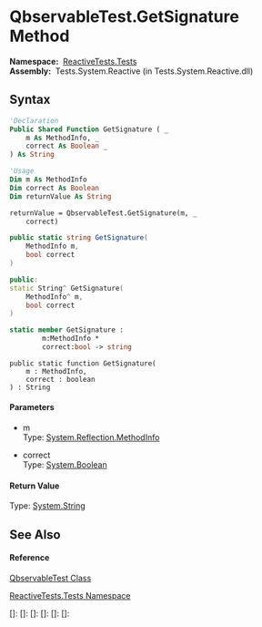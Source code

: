 # QbservableTest.GetSignature Method

**Namespace:**  [ReactiveTests.Tests](ReactiveTests.Tests\ReactiveTests.Tests.md)  
**Assembly:**  Tests.System.Reactive (in Tests.System.Reactive.dll)

## Syntax

```vb
'Declaration
Public Shared Function GetSignature ( _
    m As MethodInfo, _
    correct As Boolean _
) As String
```

```vb
'Usage
Dim m As MethodInfo
Dim correct As Boolean
Dim returnValue As String

returnValue = QbservableTest.GetSignature(m, _
    correct)
```

```csharp
public static string GetSignature(
    MethodInfo m,
    bool correct
)
```

```c++
public:
static String^ GetSignature(
    MethodInfo^ m, 
    bool correct
)
```

```fsharp
static member GetSignature : 
        m:MethodInfo * 
        correct:bool -> string 
```

```jscript
public static function GetSignature(
    m : MethodInfo, 
    correct : boolean
) : String
```

#### Parameters

- m  
  Type: [System.Reflection.MethodInfo](https://msdn.microsoft.com/en-us/library/1wa35kh5)

- correct  
  Type: [System.Boolean](https://msdn.microsoft.com/en-us/library/a28wyd50)

#### Return Value

Type: [System.String](https://msdn.microsoft.com/en-us/library/s1wwdcbf)

## See Also

#### Reference

[QbservableTest Class](QbservableTest\QbservableTest.md)

[ReactiveTests.Tests Namespace](ReactiveTests.Tests\ReactiveTests.Tests.md)

[]: 
[]: 
[]: 
[]: 
[]: 
[]: 